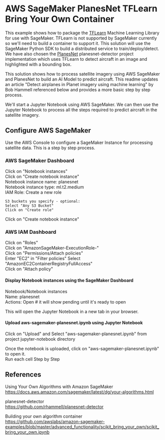 # AWS SageMaker PlanesNet TFLearn Bring Your Own Container

This example shows how to package the [TFLearn][tfl] Machine Learning Library for use with SageMaker. TFLearn is not supported by SageMaker currently so we'll need to build a container to support it.  This solution will use the SageMaker Python SDK to build a distributed service to train/deploy/detect.  We have also chosen the [PlanesNet][planesnet] planesnet-detector project implementation which uses TFLearn to detect aircraft in an image and highlighted with a bounding box.

This solution shows how to process satellite imagery using AWS SageMaker and PlanesNet to build an AI Model to predict aircraft. This readme updates an article "Detect airplanes in Planet imagery using machine learning" by Bob Hammell referenced below and provides a more basic step by step process.

We'll start a Jupyter Notebook using AWS SageMaker.  We can then use the Jupyter Notebook to process all the steps required to predict aircraft in the satellite imagery.

## Configure AWS SageMaker
Use the AWS Console to configure a SageMaker Instance for processing satellite data.  This is a step by step process.

### AWS SageMaker Dashboard
Click on "Notebook instances"  
Click on "Create notebook instance"  
Notebook instance name: planesnet  
Notebook instance type: ml.t2.medium   
IAM Role: Create a new role  
```
S3 buckets you specify - optional:
Select "Any S3 Bucket"
Click on "Create role"
```
Click on "Create notebook instance"

### AWS IAM Dashboard
Click on "Roles"    
Click on "AmazonSageMaker-ExecutionRole-<timestamp>"  
Click on "Permissions/Attach policies"  
Enter "EC2" in "Filter policies"
Select "AmazonEC2ContainerRegistryFullAccess"  
Click on "Attach policy"  

#### Display Notebook instances using the SageMaker Dashboard
Notebook/Notebook instances  
Name: planesnet  
Actions: Open  # it will show pending until it's ready to open

This will open the Jupyter Notebook in a new tab in your browser.

#### Upload aws-sagemaker-planesnet.ipynb using Jupyter Notebook
Click on "Upload" and Select "aws-sagemaker-planesnet.ipynb" from project jupyter-notebook directory 

Once the notebook is uploaded, click on "aws-sagemaker-planesnet.ipynb" to open it.  
Run each cell Step by Step

## References

Using Your Own Algorithms with Amazon SageMaker  
https://docs.aws.amazon.com/sagemaker/latest/dg/your-algorithms.html

planesnet-detector  
https://github.com/rhammell/planesnet-detector

Building your own algorithm container  
https://github.com/awslabs/amazon-sagemaker-examples/blob/master/advanced_functionality/scikit_bring_your_own/scikit_bring_your_own.ipynb

[tfl]: http://tflearn.org/
[planesnet]: https://github.com/rhammell/planesnet-detector
